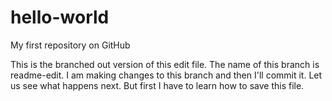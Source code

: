 # hello-world
My first repository on GitHub

This is the branched out version of this edit file. The name of this branch is readme-edit.
I am making changes to this branch and then I'll commit it. Let us see what happens next. 
But first I have to learn how to save this file.
